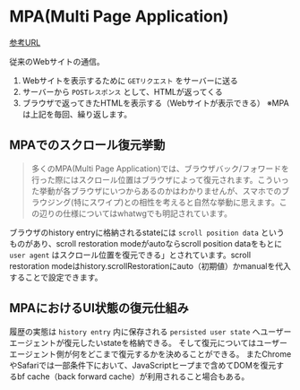 # MPA(Multi Page Application)

[参考URL](https://www.azusuki.com/spa-mpa/)

従来のWebサイトの通信。

1. Webサイトを表示するために `GETリクエスト` をサーバーに送る
2. サーバーから `POSTレスポンス` として、HTMLが返ってくる
3. ブラウザで返ってきたHTMLを表示する（Webサイトが表示できる）
※MPAは上記を毎回、繰り返します。

## MPAでのスクロール復元挙動

>多くのMPA(Multi Page Application)では、ブラウザバック/フォワードを行った際にはスクロール位置はブラウザによって復元されます。こういった挙動が各ブラウザにいつからあるのかはわかりませんが、スマホでのブラウジング(特にスワイプ)との相性を考えると自然な挙動に思えます。この辺りの仕様についてはwhatwgでも明記されています。

ブラウザのhistory entryに格納されるstateには `scroll position data` というものがあり、scroll restoration modeがautoならscroll position dataをもとに `user agent` はスクロール位置を復元できる」とされています。scroll restoration modeはhistory.scrollRestorationにauto（初期値）かmanualを代入することで設定できます。

## MPAにおけるUI状態の復元仕組み

履歴の実態は `history entry` 内に保存される `persisted user state` へユーザーエージェントが復元したいstateを格納できる。
そして復元についてはユーザーエージェント側が何をどこまで復元するかを決めることができる。
またChromeやSafariでは一部条件下において、JavaScriptヒープまで含めてDOMを復元するbf cache（back forward cache）が利用されること場合もある。
